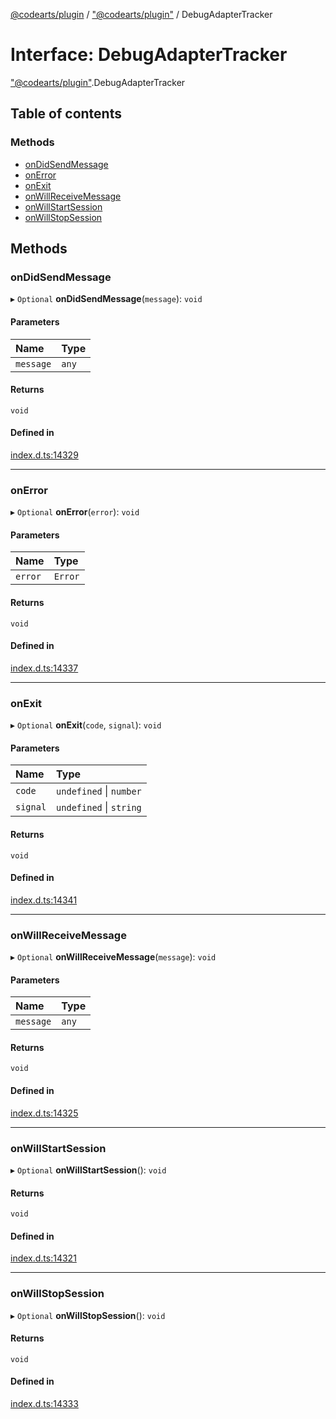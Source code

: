 [@codearts/plugin](../README.md) / ["@codearts/plugin"](../modules/_codearts_plugin_.md) / DebugAdapterTracker

# Interface: DebugAdapterTracker

["@codearts/plugin"](../modules/_codearts_plugin_.md).DebugAdapterTracker

## Table of contents

### Methods

- [onDidSendMessage](codearts_plugin_.DebugAdapterTracker.md#ondidsendmessage)
- [onError](codearts_plugin_.DebugAdapterTracker.md#onerror)
- [onExit](codearts_plugin_.DebugAdapterTracker.md#onexit)
- [onWillReceiveMessage](codearts_plugin_.DebugAdapterTracker.md#onwillreceivemessage)
- [onWillStartSession](codearts_plugin_.DebugAdapterTracker.md#onwillstartsession)
- [onWillStopSession](codearts_plugin_.DebugAdapterTracker.md#onwillstopsession)

## Methods

### onDidSendMessage

▸ `Optional` **onDidSendMessage**(`message`): `void`

#### Parameters

| Name | Type |
| :------ | :------ |
| `message` | `any` |

#### Returns

`void`

#### Defined in

[index.d.ts:14329](https://github.com/huaweicloud/cloudide-plugin-api/blob/d4de966/index.d.ts#L14329)

___

### onError

▸ `Optional` **onError**(`error`): `void`

#### Parameters

| Name | Type |
| :------ | :------ |
| `error` | `Error` |

#### Returns

`void`

#### Defined in

[index.d.ts:14337](https://github.com/huaweicloud/cloudide-plugin-api/blob/d4de966/index.d.ts#L14337)

___

### onExit

▸ `Optional` **onExit**(`code`, `signal`): `void`

#### Parameters

| Name | Type |
| :------ | :------ |
| `code` | `undefined` \| `number` |
| `signal` | `undefined` \| `string` |

#### Returns

`void`

#### Defined in

[index.d.ts:14341](https://github.com/huaweicloud/cloudide-plugin-api/blob/d4de966/index.d.ts#L14341)

___

### onWillReceiveMessage

▸ `Optional` **onWillReceiveMessage**(`message`): `void`

#### Parameters

| Name | Type |
| :------ | :------ |
| `message` | `any` |

#### Returns

`void`

#### Defined in

[index.d.ts:14325](https://github.com/huaweicloud/cloudide-plugin-api/blob/d4de966/index.d.ts#L14325)

___

### onWillStartSession

▸ `Optional` **onWillStartSession**(): `void`

#### Returns

`void`

#### Defined in

[index.d.ts:14321](https://github.com/huaweicloud/cloudide-plugin-api/blob/d4de966/index.d.ts#L14321)

___

### onWillStopSession

▸ `Optional` **onWillStopSession**(): `void`

#### Returns

`void`

#### Defined in

[index.d.ts:14333](https://github.com/huaweicloud/cloudide-plugin-api/blob/d4de966/index.d.ts#L14333)
